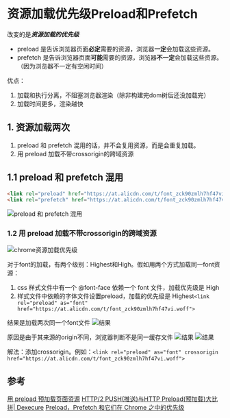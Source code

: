 # 资源加载优先级Preload和Prefetch
改变的是***资源加载的优先级***
- preload 是告诉浏览器页面**必定**需要的资源，浏览器**一定**会加载这些资源。
- prefetch 是告诉浏览器页面**可能**需要的资源，浏览器**不一定**会加载这些资源。（因为浏览器不一定有空闲时间）

优点：
1. 加载和执行分离，不阻塞浏览器渲染（除非构建完dom树后还没加载完）
2. 加载时间更多，渲染越快

## 1. 资源加载两次
1. preload 和 prefetch 混用的话，并不会复用资源，而是会重复加载。
2. 用 preload 加载不带crossorigin的跨域资源

## 1.1 preload 和 prefetch 混用
```html
<link rel="preload" href="https://at.alicdn.com/t/font_zck90zmlh7hf47vi.woff" as="font">
<link rel="prefetch" href="https://at.alicdn.com/t/font_zck90zmlh7hf47vi.woff" as="font">
```
![preload 和 prefetch 混用](https://user-gold-cdn.xitu.io/2018/2/11/16182c9d024a861b?imageView2/0/w/1280/h/960/format/webp/ignore-error/1)

### 1.2 用 preload 加载不带crossorigin的跨域资源
![chrome资源加载优先级](https://user-gold-cdn.xitu.io/2018/2/11/16182c9d3ff9f3c2?imageView2/0/w/1280/h/960/format/webp/ignore-error/1)

对于font的加载，有两个级别：Highest和High。假如用两个方式加载同一font资源：
1. css 样式文件中有一个 @font-face 依赖一个 font 文件，加载优先级是 High
2. 样式文件中依赖的字体文件设置preload，加载的优先级是 Highest`<link rel="preload" as="font" href="https://at.alicdn.com/t/font_zck90zmlh7hf47vi.woff">`

结果是加载两次同一个font文件
![结果](https://user-gold-cdn.xitu.io/2018/2/11/16182c9d39e6a355?imageslim)

原因是由于其来源的origin不同，浏览器判断不是同一缓存文件
![结果](https://user-gold-cdn.xitu.io/2018/2/11/16182c9d959d176e?imageView2/0/w/1280/h/960/format/webp/ignore-error/1)
![结果](https://user-gold-cdn.xitu.io/2018/2/11/16182c9d9b47ac32?imageView2/0/w/1280/h/960/format/webp/ignore-error/1)

解法：添加crossorigin。例如：`<link rel="preload" as="font" crossorigin href="https://at.alicdn.com/t/font_zck90zmlh7hf47vi.woff">`

## 参考
[用 preload 预加载页面资源](https://juejin.im/post/5a7fb09bf265da4e8e785c38#heading-0)
[HTTP/2 PUSH(推送)与HTTP Preload(预加载)大比拼| Dexecure](https://www.zcfy.cc/article/http-2-push-vs-http-preload-dexecure-4722.html?t=new)
[Preload，Prefetch 和它们在 Chrome 之中的优先级](https://github.com/xitu/gold-miner/blob/master/TODO/preload-prefetch-and-priorities-in-chrome.md)

